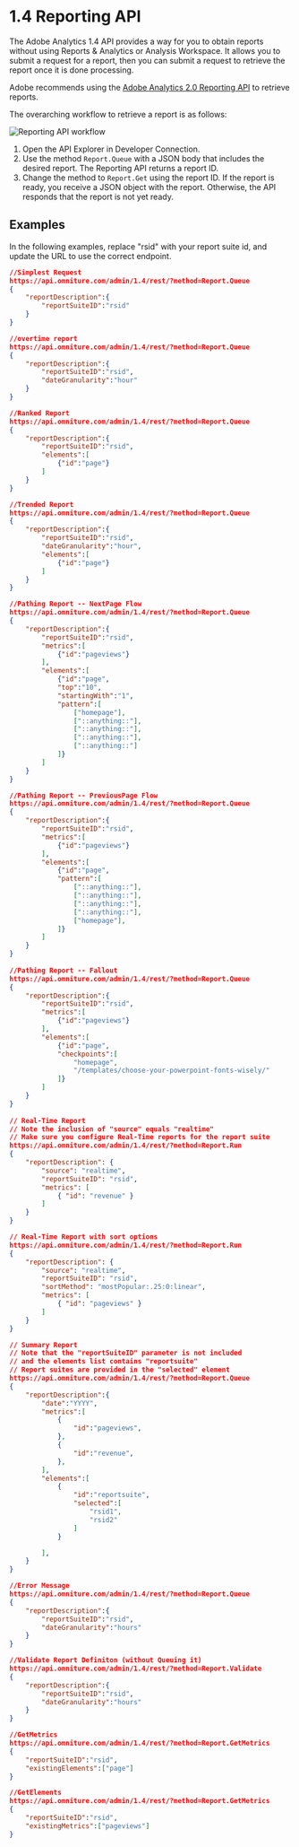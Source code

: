 # 1.4 Reporting API

The Adobe Analytics 1.4 API provides a way for you to obtain reports without using Reports & Analytics or Analysis Workspace. It allows you to submit a request for a report, then you can submit a request to retrieve the report once it is done processing. 

<InlineAlert variant="note" slots="text"/>

Adobe recommends using the [Adobe Analytics 2.0 Reporting API](https://developer.adobe.com/analytics-apis/docs/2.0/guides/endpoints/reports/) to retrieve reports.

The overarching workflow to retrieve a report is as follows:

![Reporting API workflow](graphics/reporting_api_gs.png)

1.  Open the API Explorer in Developer Connection.
2.  Use the method `Report.Queue` with a JSON body that includes the desired report. The Reporting API returns a report ID.
3.  Change the method to `Report.Get` using the report ID. If the report is ready, you receive a JSON object with the report. Otherwise, the API responds that the report is not yet ready.

## Examples

In the following examples, replace "rsid" with your report suite id, and update the URL to use the correct endpoint.

```json
//Simplest Request
https://api.omniture.com/admin/1.4/rest/?method=Report.Queue
{
    "reportDescription":{
        "reportSuiteID":"rsid"
    }
}

//overtime report
https://api.omniture.com/admin/1.4/rest/?method=Report.Queue
{
    "reportDescription":{
        "reportSuiteID":"rsid",
        "dateGranularity":"hour"
    }
}

//Ranked Report
https://api.omniture.com/admin/1.4/rest/?method=Report.Queue
{
    "reportDescription":{
        "reportSuiteID":"rsid",
        "elements":[
            {"id":"page"}
        ]
    }
}

//Trended Report
https://api.omniture.com/admin/1.4/rest/?method=Report.Queue
{
    "reportDescription":{
        "reportSuiteID":"rsid",
        "dateGranularity":"hour",
        "elements":[
            {"id":"page"}
        ]
    }
}

//Pathing Report -- NextPage Flow
https://api.omniture.com/admin/1.4/rest/?method=Report.Queue
{
    "reportDescription":{
        "reportSuiteID":"rsid",
        "metrics":[
            {"id":"pageviews"}
        ],
        "elements":[
            {"id":"page",
            "top":"10",
            "startingWith":"1",
            "pattern":[
                ["homepage"],
                ["::anything::"],
                ["::anything::"],
                ["::anything::"],
                ["::anything::"]
            ]}
        ]
    }
}

//Pathing Report -- PreviousPage Flow
https://api.omniture.com/admin/1.4/rest/?method=Report.Queue
{
    "reportDescription":{
        "reportSuiteID":"rsid",
        "metrics":[
            {"id":"pageviews"}
        ],
        "elements":[
            {"id":"page",
            "pattern":[
                ["::anything::"],
                ["::anything::"],
                ["::anything::"],
                ["::anything::"],
                ["homepage"],
            ]}
        ]
    }
}
            
//Pathing Report -- Fallout
https://api.omniture.com/admin/1.4/rest/?method=Report.Queue
{
    "reportDescription":{
        "reportSuiteID":"rsid",
        "metrics":[
            {"id":"pageviews"}
        ],
        "elements":[
            {"id":"page",
            "checkpoints":[
                "homepage",
                "/templates/choose-your-powerpoint-fonts-wisely/"
            ]}
        ]
    }
}
 
// Real-Time Report
// Note the inclusion of "source" equals "realtime"
// Make sure you configure Real-Time reports for the report suite
https://api.omniture.com/admin/1.4/rest/?method=Report.Run
{
    "reportDescription": {
        "source": "realtime",
        "reportSuiteID": "rsid",
        "metrics": [
            { "id": "revenue" }
        ]
    }
}

// Real-Time Report with sort options
https://api.omniture.com/admin/1.4/rest/?method=Report.Run
{
    "reportDescription": {
        "source": "realtime",
        "reportSuiteID": "rsid",
        "sortMethod": "mostPopular:.25:0:linear",
        "metrics": [
            { "id": "pageviews" }
        ]
    }
}

// Summary Report
// Note that the "reportSuiteID" parameter is not included
// and the elements list contains "reportsuite"
// Report suites are provided in the "selected" element
https://api.omniture.com/admin/1.4/rest/?method=Report.Queue
{
    "reportDescription":{
        "date":"YYYY",
        "metrics":[
            {
                "id":"pageviews",
            },
            {
                "id":"revenue",
            },
        ],
        "elements":[
            {
                "id":"reportsuite",
                "selected":[
                    "rsid1",
                    "rsid2"
                ]
            }

        ],
    }
}

//Error Message 
https://api.omniture.com/admin/1.4/rest/?method=Report.Queue
{
    "reportDescription":{
        "reportSuiteID":"rsid",
        "dateGranularity":"hours"
    }
}

//Validate Report Definiton (without Queuing it)
https://api.omniture.com/admin/1.4/rest/?method=Report.Validate
{
    "reportDescription":{
        "reportSuiteID":"rsid",
        "dateGranularity":"hours"
    }
}

//GetMetrics
https://api.omniture.com/admin/1.4/rest/?method=Report.GetMetrics
{
    "reportSuiteID":"rsid",
    "existingElements":["page"]
}

//GetElements
https://api.omniture.com/admin/1.4/rest/?method=Report.GetMetrics
{
    "reportSuiteID":"rsid",
    "existingMetrics":["pageviews"]
}
```

